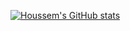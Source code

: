 
[![Houssem's GitHub stats](https://github-readme-stats-84i4.vercel.app/api?username=houssemalayet&show_icons=true&theme=tokyonight)](https://github.com/houssemalayet/github-readme-stats)

